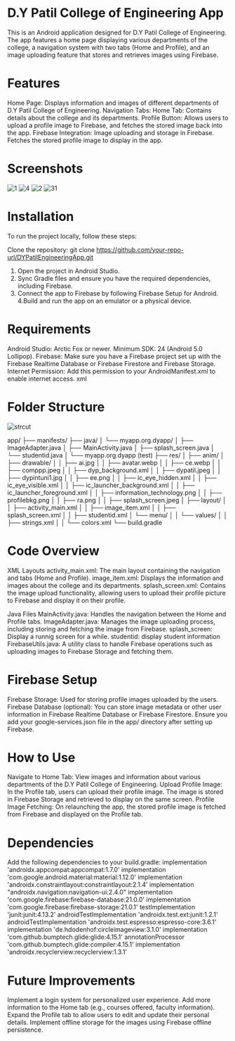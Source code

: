 # D.Y Patil College of Engineering App

This is an Android application designed for D.Y Patil College of Engineering. The app features a home page displaying various departments of the college, a navigation system with two tabs (Home and Profile), and an image uploading feature that stores and retrieves images using Firebase.

# Features
  Home Page: Displays information and images of different departments of D.Y Patil College of Engineering.
  Navigation Tabs:
    Home Tab: Contains details about the college and its departments.
    Profile Button: Allows users to upload a profile image to Firebase, and fetches the stored image back 
    into the app.
  Firebase Integration:
    Image uploading and storage in Firebase.
    Fetches the stored profile image to display in the app.
# Screenshots
  ![1](https://github.com/user-attachments/assets/d9bb4dda-fa99-45a8-8dc8-555c16c32254)
![4](https://github.com/user-attachments/assets/0d2f93a8-a2ec-4b25-a329-44c252f1e7aa)
![2](https://github.com/user-attachments/assets/38ac0060-d379-4d4b-9c29-03bfc06aee91)
![31](https://github.com/user-attachments/assets/afed6902-1ddb-405b-8c5f-67fc2eef4467)


# Installation
To run the project locally, follow these steps:

Clone the repository:
  git clone https://github.com/your-repo-url/DYPatilEngineeringApp.git
1. Open the project in Android Studio.
2. Sync Gradle files and ensure you have the required dependencies, including Firebase.
3. Connect the app to Firebase by following Firebase Setup for Android.
4.Build and run the app on an emulator or a physical device.

# Requirements
  Android Studio: Arctic Fox or newer.
  Minimum SDK: 24 (Android 5.0 Lollipop).
  Firebase: Make sure you have a Firebase project set up with the Firebase Realtime Database or Firebase    Firestore and Firebase Storage.
  Internet Permission: Add this permission to your AndroidManifest.xml to enable internet access.
  xml

<uses-permission android:name="android.permission.INTERNET" />

# Folder Structure
![strcut](https://github.com/user-attachments/assets/01ba2b32-1626-43da-96ef-9831b838cc63)


app/
├── manifests/
├── java/
│   └── myapp.org.dyapp/
│       ├── ImageAdapter.java
│       ├── MainActivity.java
│       ├── splash_screen.java
│       └── studentid.java
│   └── myapp.org.dyapp (test)
├── res/
│   ├── anim/
│   ├── drawable/
│   │   ├── ai.jpg
│   │   ├── avatar.webp
│   │   ├── ce.webp
│   │   ├── comppp.jpeg
│   │   ├── dyp_background.xml
│   │   ├── dypatil.jpeg
│   │   ├── dypintuni1.jpg
│   │   ├── ee.png
│   │   ├── ic_eye_hidden.xml
│   │   ├── ic_eye_visible.xml
│   │   ├── ic_launcher_background.xml
│   │   ├── ic_launcher_foreground.xml
│   │   ├── information_technology.png
│   │   ├── profilebkg.png
│   │   ├── ra.png
│   │   ├── splash_screen.jpeg
│   ├── layout/
│   │   ├── activity_main.xml
│   │   ├── image_item.xml
│   │   ├── splash_screen.xml
│   │   ├── studentid.xml
│   └── menu/
│   │   └── values/
│   │       ├── strings.xml
│   │       └── colors.xml
└── build.gradle




# Code Overview
  XML Layouts
  activity_main.xml: The main layout containing the navigation and tabs (Home and Profile).
  image_item.xml: Displays the information and images about the college and its departments.
  splash_screen.xml: Contains the image upload functionality, allowing users to upload their profile         picture to Firebase and display it on their profile.
  
  Java Files
  MainActivity.java: Handles the navigation between the Home and Profile tabs.
  ImageAdapter.java: Manages the image uploading process, including storing and fetching the image from     Firebase.
  splash_screen: Display a runnig screen for a while.
  studentid: display student information
  FirebaseUtils.java: A utility class to handle Firebase operations such as uploading images to Firebase    Storage and fetching them.

# Firebase Setup
Firebase Storage: Used for storing profile images uploaded by the users.
Firebase Database (optional): You can store image metadata or other user information in Firebase Realtime Database or Firebase Firestore.
Ensure you add your google-services.json file in the app/ directory after setting up Firebase.

# How to Use
Navigate to Home Tab: View images and information about various departments of the D.Y Patil College of Engineering.
Upload Profile Image: In the Profile tab, users can upload their profile image. The image is stored in Firebase Storage and retrieved to display on the same screen.
Profile Image Fetching: On relaunching the app, the stored profile image is fetched from Firebase and displayed on the Profile tab.

# Dependencies
Add the following dependencies to your build.gradle:
    implementation 'androidx.appcompat:appcompat:1.7.0'
    implementation 'com.google.android.material:material:1.12.0'
    implementation 'androidx.constraintlayout:constraintlayout:2.1.4'
    implementation "androidx.navigation:navigation-ui:2.4.0"
    implementation 'com.google.firebase:firebase-database:21.0.0'
    implementation 'com.google.firebase:firebase-storage:21.0.1'
    testImplementation 'junit:junit:4.13.2'
    androidTestImplementation 'androidx.test.ext:junit:1.2.1'
    androidTestImplementation 'androidx.test.espresso:espresso-core:3.6.1'
    implementation 'de.hdodenhof:circleimageview:3.1.0'
    implementation 'com.github.bumptech.glide:glide:4.15.1'
    annotationProcessor 'com.github.bumptech.glide:compiler:4.15.1'
    implementation 'androidx.recyclerview:recyclerview:1.3.1'

# Future Improvements
Implement a login system for personalized user experience.
Add more information to the Home tab (e.g., courses offered, faculty information).
Expand the Profile tab to allow users to edit and update their personal details.
Implement offline storage for the images using Firebase offline persistence.

